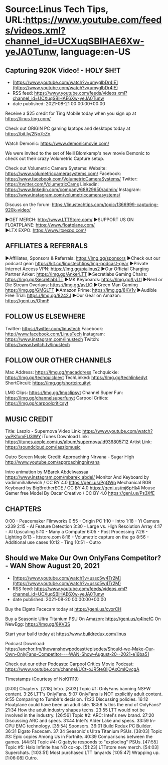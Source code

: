 # Source:Linus Tech Tips, URL:https://www.youtube.com/feeds/videos.xml?channel_id=UCXuqSBlHAE6Xw-yeJA0Tunw, language:en-US

## Capturing 920K Video! - HOLY $H!T
 - [https://www.youtube.com/watch?v=umyglbDr4IE](https://www.youtube.com/watch?v=umyglbDr4IE)
 - RSS feed: https://www.youtube.com/feeds/videos.xml?channel_id=UCXuqSBlHAE6Xw-yeJA0Tunw
 - date published: 2021-08-21 00:00:00+00:00

Receive a $25 credit for Ting Mobile today when you sign up at https://linus.ting.com/

Check out ORIGIN PC gaming laptops and desktops today at https://bit.ly/2Np7cZn

Watch Demonic: https://www.demonicmovie.com/

We were invited to the set of Neill Blomkamp's new movie Demonic to check out their crazy Volumetric Capture setup.

Check out Volumetric Camera Systems:
Website: https://www.volumetriccamerasystems.com/
Facebook: https://www.facebook.com/VolumetricCameraSystems/
Twitter: https://twitter.com/VolumetricCams
Linkedin: https://www.linkedin.com/company/68929650/admin/
Instagram: https://www.instagram.com/volumetriccamerasystems/

Discuss on the forum: https://linustechtips.com/topic/1366999-capturing-920k-video/


►GET MERCH: http://www.LTTStore.com/
►SUPPORT US ON FLOATPLANE: https://www.floatplane.com/  
►LTX EXPO: https://www.ltxexpo.com/   

AFFILIATES & REFERRALS
---------------------------------------------------
►Affiliates, Sponsors & Referrals: https://lmg.gg/sponsors
►Check out our podcast gear: https://kit.co/linustechtips/lmg-podcast-gear
►Private Internet Access VPN: https://lmg.gg/pialinus2
►Our Official Charging Partner Anker: https://lmg.gg/AnkerLTT
►Secretlabs Gaming Chairs: https://lmg.gg/SecretlabLTT
►MK Keyboards: https://lmg.gg/LyLtl
►Nerd or Die Stream Overlays: https://lmg.gg/avLlO
►Green Man Gaming https://lmg.gg/GMGLTT
►Amazon Prime: https://lmg.gg/8KV1v
►Audible Free Trial: https://lmg.gg/8242J
►Our Gear on Amazon: https://geni.us/OhmF

FOLLOW US ELSEWHERE
---------------------------------------------------  
Twitter: https://twitter.com/linustech
Facebook: http://www.facebook.com/LinusTech
Instagram: https://www.instagram.com/linustech
Twitch: https://www.twitch.tv/linustech

FOLLOW OUR OTHER CHANNELS
---------------------------------------------------  
Mac Address: https://lmg.gg/macaddress
Techquickie: https://lmg.gg/techquickieyt
TechLinked: https://lmg.gg/techlinkedyt
ShortCircuit: https://lmg.gg/shortcircuityt

LMG Clips: https://lmg.gg/lmgclipsyt
Channel Super Fun: https://lmg.gg/channelsuperfunyt
Carpool Critics: https://lmg.gg/carpoolcriticsyt

MUSIC CREDIT
---------------------------------------------------  
Title: Laszlo - Supernova
Video Link: https://www.youtube.com/watch?v=PKfxmFU3lWY
iTunes Download Link: https://itunes.apple.com/us/album/supernova/id936805712
Artist Link: https://soundcloud.com/laszlomusic

Outro Screen Music Credit: Approaching Nirvana - Sugar High http://www.youtube.com/approachingnirvana

Intro animation by MBarek Abdelwassaa https://www.instagram.com/mbarek_abdel/
Monitor And Keyboard by vadimmihalkevich / CC BY 4.0  https://geni.us/PgGWp
Mechanical RGB Keyboard by BigBrotherECE / CC BY 4.0 https://geni.us/mj6pHk4
Mouse Gamer free Model By Oscar Creativo / CC BY 4.0 https://geni.us/Ps3XfE

CHAPTERS
---------------------------------------------------  
0:00 - Peacemaker Filmworks
0:55 - Origin PC
1:10 - Intro
1:18 - Yi Camera x239
2:15 - AI Feature Detection
3:30 - Large vs. High Resolution Array
4:17 - AI Upscaling
5:10 - Many a Computer
6:05 - Post Processing
7:26 - Lighting
8:13 - lttstore.com
8:16 - Volumetric capture on the go
8:56 - Additional use cases
10:12 - Ting
10:51 - Outro

## Should we Make Our Own OnlyFans Competitor? - WAN Show August 20, 2021
 - [https://www.youtube.com/watch?v=ussc5w4Tr2M](https://www.youtube.com/watch?v=ussc5w4Tr2M)
 - RSS feed: https://www.youtube.com/feeds/videos.xml?channel_id=UCXuqSBlHAE6Xw-yeJA0Tunw
 - date published: 2021-08-20 00:00:00+00:00

Buy the Elgato Facecam today at https://geni.us/cvxrCH

Buy a Seasonic Ultra Titanium PSU
On Amazon: https://geni.us/q4lnefC
On NewEgg: https://lmg.gg/8KV3S

Start your build today at https://www.buildredux.com/linus

Podcast Download: https://anchor.fm/thewanshowpodcast/episodes/Should-we-Make-Our-Own-OnlyFans-Competitor----WAN-Show-August-20--2021-e16ba51

Check out our other Podcasts:
Carpool Critics Movie Podcast: https://www.youtube.com/channel/UCt-oJR5teQIjOAxCmIQvcgA

Timestamps  (Courtesy of NoKi1119)

[0:00] Chapters.
[2:18] Intro.
[3:03] Topic #1: OnlyFans banning NSFW content.
   3:26 LTT's OnlyFans.
    5:07 OnlyFans is NOT explicitly adult content.
    9:55 Comparing to Tumblr's decision.
    11:23 Discussing policies.
    16:12 Floatplane could have been an adult site.
    18:58 Is this the end of OnlyFans?
    21:34 How the adult industry shapes techs.
    23:55 LTT would not be involved in the industry.
[26:56] Topic #2: ARC: Intel's new brand.
    27:20 Discussing ARC and specs.
    31:44 Intel's Alder Lake and specs.
    33:59 In-CPU EMC technology.
[35:54] Sponsors.
    36:01 Build Redux PC Builder.
    36:31 Elgato Facecam.
    37:34 Seasonic's Ultra Titanium PSUs.
[38:03] Topic #3: Epic copies Among Us in Fortnite.
    40:39 Comparisons between the games.
[44:51] Topic #4: Gigabyte responds to "exploding" PSUs.
[47:55] Topic #5: Halo Infinite has NO co-op.
[51:23] LTTstore new merch.
[54:03] Superchats.
[1:03:51] Most purchased LTT lanyards
[1:05:47] Wrapping up.
[1:06:08] Outro.

